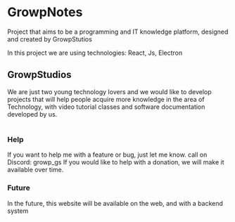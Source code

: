 # GrowpNotes
Project that aims to be a programming and IT knowledge platform, 
designed and created by GrowpStutios

In this project we are using technologies: React, Js, Electron

## GrowpStudios
We are just two young technology lovers and we would like to 
develop projects that will help people acquire more knowledge 
in the area of ​​Technology, with video tutorial classes and software documentation
developed by us.

#

### Help
If you want to help me with a feature or bug, just let me know. 
call on Discord: growp_gs
If you would like to help with a donation, we will make it available over time.

### Future
In the future, this website will be available on the web, and with a 
backend system 
